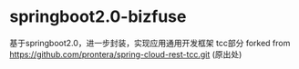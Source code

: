 # springboot2.0-bizfuse
基于springboot2.0，进一步封装，实现应用通用开发框架
tcc部分 forked from https://github.com/prontera/spring-cloud-rest-tcc.git (原出处)

